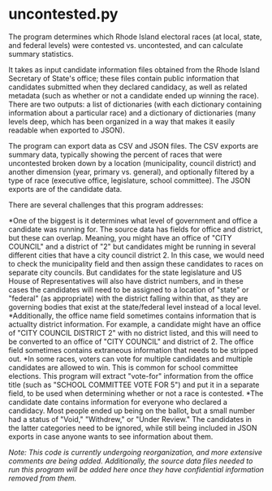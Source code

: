 uncontested.py
===

The program determines which Rhode Island electoral races (at local, state, and federal levels) were contested vs. uncontested, and can calculate summary statistics.

It takes as input candidate information files obtained from the Rhode Island Secretary of State's office; these files contain public information that candidates submitted when they declared candidacy, as well as related metadata (such as whether or not a candidate ended up winning the race). There are two outputs: a list of dictionaries (with each dictionary containing information about a particular race) and a dictionary of dictionaries (many levels deep, which has been organized in a way that makes it easily readable when exported to JSON).

The program can export data as CSV and JSON files. The CSV exports are summary data, typically showing the percent of races that were uncontested broken down by a location (municipality, council district) and another dimension (year, primary vs. general), and optionally filtered by a type of race (executive office, legislature, school committee). The JSON exports are of the candidate data.

There are several challenges that this program addresses:

*One of the biggest is it determines what level of government and office a candidate was running for. The source data has fields for office and district, but these can overlap. Meaning, you might have an office of "CITY COUNCIL" and a district of "2" but candidates might be running in several different cities that have a city council district 2. In this case, we would need to check the municipality field and then assign these candidates to races on separate city councils. But candidates for the state legislature and US House of Representatives will also have district numbers, and in these cases the candidates will need to be assigned to a location of "state" or "federal" (as appropriate) with the district falling within that, as they are governing bodies that exist at the state/federal level instead of a local level.
*Additionally, the office name field sometimes contains information that is actuallty district information. For example, a candidate might have an office of "CITY COUNCIL DISTRICT 2" with no district listed, and this will need to be converted to an office of "CITY COUNCIL" and district of 2. The office field sometimes contains extraneous information that needs to be stripped out.
*In some races, voters can vote for multiple candidates and multiple candidates are allowed to win. This is common for school committee elections. This program will extract "vote-for" information from the office title (such as "SCHOOL COMMITTEE VOTE FOR 5") and put it in a separate field, to be used when determining whether or not a race is contested.
*The candidate date contains information for everyone who declared a candidacy. Most people ended up being on the ballot, but a small number had a status of "Void," "Withdrew," or "Under Review." The candidates in the latter categories need to be ignored, while still being included in JSON exports in case anyone wants to see information about them.


*Note: This code is currently undergoing reorganization, and more extensive comments are being added. Additionally, the source data files needed to run this program will be added here once they have confidential information removed from them.*
